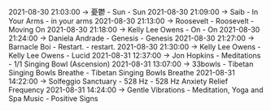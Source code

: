 2021-08-30 21:03:00 -> 憂鬱 - Sun - Sun
2021-08-30 21:09:00 -> Saib - In Your Arms - in your arms
2021-08-30 21:13:00 -> Roosevelt - Roosevelt - Moving On
2021-08-30 21:18:00 -> Kelly Lee Owens - On - On
2021-08-30 21:24:00 -> Daniela Andrade - Genesis - Genesis
2021-08-30 21:27:00 -> Barnacle Boi - Restart. - restart.
2021-08-30 21:30:00 -> Kelly Lee Owens - Kelly Lee Owens - Lucid
2021-08-31 12:37:00 -> Jon Hopkins - Meditations - 1/1 Singing Bowl (Ascension)
2021-08-31 13:07:00 -> 33bowls - Tibetan Singing Bowls Breathe - Tibetan Singing Bowls Breathe
2021-08-31 14:22:00 -> Solfeggio Sanctuary - 528 Hz - 528 Hz Anxiety Relief Frequency
2021-08-31 14:24:00 -> Gentle Vibrations - Meditation, Yoga and Spa Music - Positive Signs
